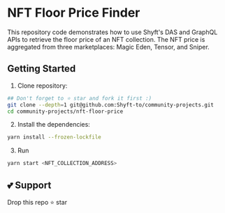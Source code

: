 # NFT Floor Price Finder
This repository code demonstrates how to use Shyft's DAS and GraphQL APIs to retrieve the floor price of an NFT collection. The NFT price is aggregated from three marketplaces: Magic Eden, Tensor, and Sniper.

## Getting Started

1. Clone repository:
```bash
## Don't forget to ⭐ star and fork it first :)
git clone --depth=1 git@github.com:Shyft-to/community-projects.git
cd community-projects/nft-floor-price
```
2. Install the dependencies:
```bash
yarn install --frozen-lockfile
```
3. Run
```bash
yarn start <NFT_COLLECTION_ADDRESS>
```

## 💕 Support
Drop this repo ⭐ star
